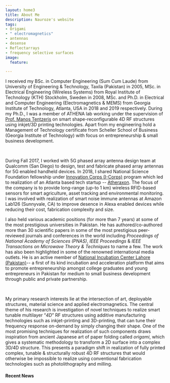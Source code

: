 ```yaml
---
layout: home3
title: About Me
description: Nauroze's website
tags:
- Origami
- " electromagnetics"
- antennas
- desense
- Reflectarrays
- frequency selective surfaces
image:
  feature: 

---
```

I received my BSc. in Computer Engineering (Sum Cum Laude) from University of Engineering & Technology, Taxila (Pakistan) in 2005, MSc. in Electrical Engineering (Wireless Systems) from Royal Institute of Technology (KTH) Stockholm, Sweden in 2008, MSc. and Ph.D. in Electrical and Computer Engineering (Electromagnetics & MEMS) from Georgia Institute of Technology, Atlanta, USA in 2018 and 2019 respectively. During my Ph.D., I was a member of ATHENA lab working under the supervision of [Prof. Manos Tentzeris](http://tentzeris.ece.gatech.edu/index.html) on smart shape-reconfigurable 4D RF structures using inkjet/3D printing technologies. Apart from my engineering  hold a Management of Technology certificate from Scheller School of Business (Georgia Institute of Technology) with focus on entrepreneurship & small business development.

<br />

 During Fall 2017, I worked with 5G phased array antenna design team at Qualcomm (San Diego) to design, test and fabricate phased array antennas for 5G enabled handheld devices. In 2018, I shared National Science Foundation fellowship under [Innovation Corps (I-Corps)](https://www.nsf.gov/news/special_reports/i-corps/) program which led to realization of an Atlanta based tech startup -- [Atheraxon](https://www.atheraxon.com/). The focus of the company is to provide long-range (up-to 1 km) wireless RFID-based sensors for smart agriculture, asset tracking and environmental monitoring. I was involved with realization of smart noise immune antennas at Amazon Lab126 (Sunnyvale, CA) to improve desence in Alexa enabled devices while reducing their cost, fabrication complexity and size. 

I also held various academic positions (for more than 7 years) at some of the most prestigious universities in Pakistan. He has authored/co-authored more than 30 scientific papers in some of the most prestigious peer-reviewed journals and conferences in the world including _Proceedings of National Academy of Sciences (PNAS)_, _IEEE Proceedings_ & _IEEE Transactions on Microwave Theory & Techniques_ to name a few. The work has also been highlighted in some of the renowned international media outlets. He is an active member of [National Incubation Center Lahore (Pakistan)](https://niclahore.lums.edu.pk/ "NIC")-- a first of its kind incubation and acceleration platform that aims to promote entrepreneurship amongst college graduates and young entrepreneurs in Pakistan for medium to small business development through public and private partnership. 

<br /> 

My primary research interests lie at the intersection of art, deployable structures, material science and applied electromagnetics. The central theme of his research is investigation of novel techniques to realize smart tunable multilayer “_4D_” RF structures using additive manufacturing technologies such as inkjet-printing and 3D-printing, that can tune their frequency response on-demand by simply changing their shape. One of the most promising techniques for realization of such components draws inspiration from ancient Japanese art of paper folding called _origami_, which gives a systematic methodology to transform a 2D surface into a complex 3D/4D structure. This presents a paradigm shift in realization of fully printed complex, tunable & structurally robust 4D RF structures that would otherwise be impossible to realize using conventional fabrication technologies such as photolithography and milling.

#### Recent News